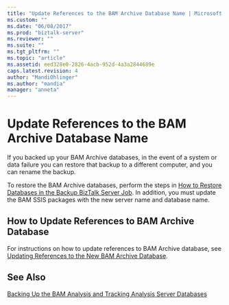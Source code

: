```yaml
---
title: "Update References to the BAM Archive Database Name | Microsoft Docs"
ms.custom: ""
ms.date: "06/08/2017"
ms.prod: "biztalk-server"
ms.reviewer: ""
ms.suite: ""
ms.tgt_pltfrm: ""
ms.topic: "article"
ms.assetid: eed328e0-2826-4acb-952d-4a3a2844689e
caps.latest.revision: 4
author: "MandiOhlinger"
ms.author: "mandia"
manager: "anneta"
---
```

# Update References to the BAM Archive Database Name
If you backed up your BAM Archive databases, in the event of a system or data failure you can restore that backup to a different computer, and you can rename the backup.  
  
 To restore the BAM Archive databases, perform the steps in [How to Restore Databases in the Backup BizTalk Server Job](../technical-guides/how-to-restore-databases-in-the-backup-biztalk-server-job.md). In addition, you must update the BAM SSIS packages with the new server name and database name.  
  
## How to Update References to BAM Archive Database  
 For instructions on how to update references to BAM Archive database, see [Updating References to the New BAM Archive Database](../technical-guides/how-to-move-the-bam-archive-database1.md#BKMK_UpdateArch).  
  
## See Also  
 [Backing Up the BAM Analysis and Tracking Analysis Server Databases](../technical-guides/backing-up-the-bam-analysis-and-tracking-analysis-server-databases.md)